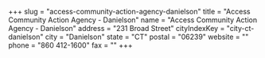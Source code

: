 +++
slug = "access-community-action-agency-danielson"
title = "Access Community Action Agency - Danielson"
name = "Access Community Action Agency - Danielson"
address = "231 Broad Street"
cityIndexKey = "city-ct-danielson"
city = "Danielson"
state = "CT"
postal = "06239"
website = ""
phone = "860 412-1600"
fax = ""
+++
